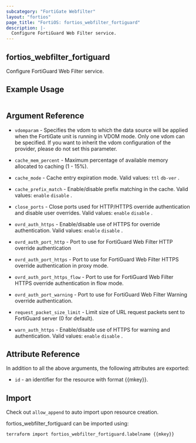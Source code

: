 ```yaml
---
subcategory: "FortiGate Webfilter"
layout: "fortios"
page_title: "FortiOS: fortios_webfilter_fortiguard"
description: |-
  Configure FortiGuard Web Filter service.
---
```


## fortios_webfilter_fortiguard
Configure FortiGuard Web Filter service.

## Example Usage

```hcl

```

## Argument Reference
* `vdomparam` - Specifies the vdom to which the data source will be applied when the FortiGate unit is running in VDOM mode. Only one vdom can be specified. If you want to inherit the vdom configuration of the provider, please do not set this parameter.

* `cache_mem_percent` - Maximum percentage of available memory allocated to caching (1 - 15%).
* `cache_mode` - Cache entry expiration mode. Valid values: `ttl` `db-ver` .
* `cache_prefix_match` - Enable/disable prefix matching in the cache. Valid values: `enable` `disable` .
* `close_ports` - Close ports used for HTTP/HTTPS override authentication and disable user overrides. Valid values: `enable` `disable` .
* `ovrd_auth_https` - Enable/disable use of HTTPS for override authentication. Valid values: `enable` `disable` .
* `ovrd_auth_port_http` - Port to use for FortiGuard Web Filter HTTP override authentication
* `ovrd_auth_port_https` - Port to use for FortiGuard Web Filter HTTPS override authentication in proxy mode.
* `ovrd_auth_port_https_flow` - Port to use for FortiGuard Web Filter HTTPS override authentication in flow mode.
* `ovrd_auth_port_warning` - Port to use for FortiGuard Web Filter Warning override authentication.
* `request_packet_size_limit` - Limit size of URL request packets sent to FortiGuard server (0 for default).
* `warn_auth_https` - Enable/disable use of HTTPS for warning and authentication. Valid values: `enable` `disable` .

## Attribute Reference

In addition to all the above arguments, the following attributes are exported:
* `id` - an identifier for the resource with format {{mkey}}.

## Import

Check out `allow_append` to auto import upon resource creation.

fortios_webfilter_fortiguard can be imported using:
```sh
terraform import fortios_webfilter_fortiguard.labelname {{mkey}}
```
